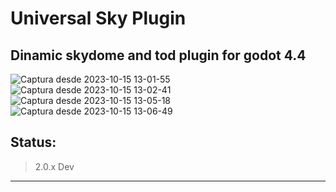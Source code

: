 # Universal Sky Plugin
Dinamic skydome and tod plugin for godot 4.4
---------------------------------------------

![Captura desde 2023-10-15 13-01-55](https://github.com/broken-kernel/time-of-day/assets/73777890/bf057522-006d-4d6a-83ab-485abcaef967)
![Captura desde 2023-10-15 13-02-41](https://github.com/broken-kernel/time-of-day/assets/73777890/4309dccf-da4e-433f-a012-5f002e292f0c)
![Captura desde 2023-10-15 13-05-18](https://github.com/broken-kernel/time-of-day/assets/73777890/ec73702e-7d09-4ac3-a901-63206970d17d)
![Captura desde 2023-10-15 13-06-49](https://github.com/broken-kernel/time-of-day/assets/73777890/eabf4a4e-51e0-4ead-a0a8-f8983001863a)


## Status:
> 2.0.x Dev
---------------------------------------------




